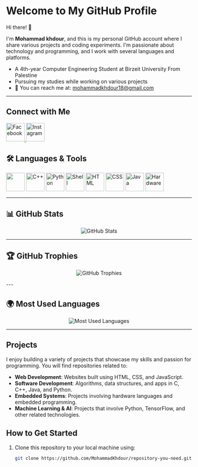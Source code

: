 

# Welcome to My GitHub Profile

Hi there! 👋

I'm **Mohammad khdour**, and this is my personal GitHub account where I share various projects and coding experiments. I'm passionate about technology and programming, and I work with several languages and platforms.

- A 4th-year Computer Engineering Student at Birzeit University From Palestine
- Pursuing my studies while working on various projects
- 📧 You can reach me at: [mohammadkhdour18@gmail.com](mailto:mohammadkhdour18@gmail.com)

---
## Connect with Me
<p align="left">
 <a href="https://www.facebook.com/share/14Rhf5G1M9/?mibextid=LQQJ4d" target="_blank">
    <img src="https://img.icons8.com/color/48/000000/facebook-new.png" alt="Facebook" title="Facebook" width="50" />
</a>

 <a href="https://www.instagram.com/mohammad_.khdour" target="_blank">
  <img src="https://cdn-icons-png.flaticon.com/512/174/174855.png" width="50" alt="Instagram"/>
</a>

</p>

## 🛠️ Languages & Tools
<p align="left">
    <img src="https://cdn.jsdelivr.net/gh/devicons/devicon@latest/icons/c/c-original.svg" width="50" height="50" />       
  <img src="https://img.icons8.com/color/48/000000/c-plus-plus-logo.png" alt="C++" title="C++" width="50" />
  <img src="https://img.icons8.com/color/48/000000/python.png" alt="Python" title="Python" width="50" />
  <img src="https://img.icons8.com/color/48/000000/powershell.png" alt="Shell" title="Shell Scripting" width="50" />
  <img src="https://img.icons8.com/color/48/000000/html-5.png" alt="HTML" title="HTML5" width="50" />
  <img src="https://img.icons8.com/color/48/000000/css3.png" alt="CSS" title="CSS3" width="50" />
  <img src="https://img.icons8.com/color/48/000000/java-coffee-cup-logo.png" alt="Java" title="Java" width="50" />
  <img src="https://user-images.githubusercontent.com/16542113/50175134-4f7b3700-02fc-11e9-914e-cb317fddce4e.png" alt="Hardware" title="Hardware Programming" width="50" />
</p>

---

## 📊 GitHub Stats
<p align="center">
  <img src="https://github-readme-stats.vercel.app/api?username=MohammadKhdour&show_icons=true&theme=radical" alt="GitHub Stats" />
</p>

---

## 🏆 GitHub Trophies
<p align="center">
  <img src="https://github-profile-trophy.vercel.app/?username=MohammadKhdour&theme=radical" alt="GitHub Trophies" />
</p>
---


## 🌍 Most Used Languages
<p align="center">
  <img src="https://github-readme-stats.vercel.app/api/top-langs/?username=MohammadKhdour&layout=compact&theme=radical" alt="Most Used Languages" />
</p>

---

## Projects

I enjoy building a variety of projects that showcase my skills and passion for programming. You will find repositories related to:

- **Web Development**: Websites built using HTML, CSS, and JavaScript.
- **Software Development**: Algorithms, data structures, and apps in C, C++, Java, and Python.
- **Embedded Systems**: Projects involving hardware languages and embedded programming.
- **Machine Learning & AI**: Projects that involve Python, TensorFlow, and other related technologies.

## How to Get Started

1. Clone this repository to your local machine using:
   ```bash
   git clone https://github.com/MohammadKhdour/repository-you-need.git
